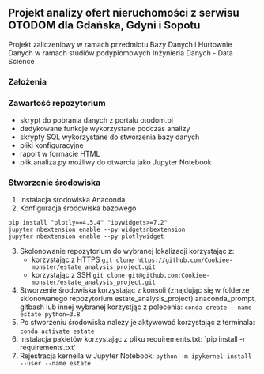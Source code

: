 ## Projekt analizy ofert nieruchomości z serwisu OTODOM dla Gdańska, Gdyni i Sopotu

Projekt zaliczeniowy w ramach przedmiotu Bazy Danych i Hurtownie Danych w ramach studiów podyplomowych Inżynieria
 Danych - Data Science
 
### Założenia

 
### Zawartość repozytorium
- skrypt do pobrania danych z portalu otodom.pl
- dedykowane funkcje wykorzystane podczas analizy
- skrypty SQL wykorzystane do stworzenia bazy danych
- pliki konfiguracyjne
- raport w formacie HTML
- plik analiza.py możliwy do otwarcia jako Jupyter Notebook


### Stworzenie środowiska

1. Instalacja środowiska Anaconda
2. Konfiguracja środowiska bazowego 
```
pip install "plotly==4.5.4" "ipywidgets>=7.2"
jupyter nbextension enable --py widgetsnbextension
jupyter nbextension enable --py plotlywidget
```
3. Skolonowanie repozytorium do wybranej lokalizacji korzystając z:
    - korzystając z HTTPS `git clone https://github.com/Cookiee-monster/estate_analysis_project.git`
    - korzystając z SSH `git clone git@github.com:Cookiee-monster/estate_analysis_project.git`
4. Stworzenie środowiska korzystając z konsoli (znajdując się w folderze sklonowanego repozytorium
 estate_analysis_project) anaconda_prompt, gitbash lub innej wybranej korzystjąc z polecenia:
`conda create --name estate python=3.8`
5. Po stworzeniu środowiska należy je aktywować korzystając z terminala: `conda activate estate`
6. Instalacja pakietów korzystając z pliku requirements.txt: `pip install -r requirements.txt'
7. Rejestracja kernella w Jupyter Notebook:
`python -m ipykernel install --user --name estate`

